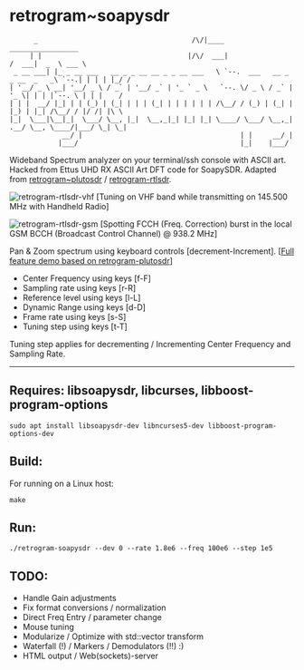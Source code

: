 # retrogram~soapysdr 


		  _                                      /\/|____                         _________________ 
		 | |                                    |/\/  ___|                       /  ___|  _  \ ___ \
	 _ __ ___| |_ _ __ ___   __ _ _ __ __ _ _ __ ___   \ `--.  ___   __ _ _ __  _   _\ `--.| | | | |_/ /
	| '__/ _ \ __| '__/ _ \ / _` | '__/ _` | '_ ` _ \   `--. \/ _ \ / _` | '_ \| | | |`--. \ | | |    / 
	| | |  __/ |_| | | (_) | (_| | | | (_| | | | | | | /\__/ / (_) | (_| | |_) | |_| /\__/ / |/ /| |\ \ 
	|_|  \___|\__|_|  \___/ \__, |_|  \__,_|_| |_| |_| \____/ \___/ \__,_| .__/ \__, \____/|___/ \_| \_|
				 __/ |                                       | |     __/ |                  
				|___/                                        |_|    |___/                   


Wideband Spectrum analyzer on your terminal/ssh console with ASCII art. 
Hacked from Ettus UHD RX ASCII Art DFT code for SoapySDR. Adapted from [retrogram~plutosdr](https://github.com/r4d10n/retrogram-plutosdr) / [retrogram-rtlsdr](https://github.com/r4d10n/retrogram-rtlsdr). 

![retrogram-rtlsdr-vhf](https://i.imgur.com/BGmYK5i.jpg)
[Tuning on VHF band while transmitting on 145.500 MHz with Handheld Radio]

![retrogram-rtlsdr-gsm](https://imgur.com/REhEnv2.jpg)
[Spotting FCCH (Freq. Correction) burst in the local GSM BCCH (Broadcast Control Channel) @ 938.2 MHz]

Pan & Zoom spectrum using keyboard controls [decrement-Increment]. [[Full feature demo based on retrogram-plutosdr](https://www.youtube.com/watch?v=JnrknBrvYjw)]

* Center Frequency using keys [f-F] 
* Sampling rate    using keys [r-R]
* Reference level  using keys [l-L] 
* Dynamic Range    using keys [d-D]
* Frame rate       using keys [s-S]
* Tuning step	   using keys [t-T]

Tuning step applies for decrementing / Incrementing Center Frequency and Sampling Rate.

---

## Requires: libsoapysdr, libcurses, libboost-program-options
	
	sudo apt install libsoapysdr-dev libncurses5-dev libboost-program-options-dev

## Build:

For running on a Linux host: 

	make

## Run:

	./retrogram-soapysdr --dev 0 --rate 1.8e6 --freq 100e6 --step 1e5

## TODO:

* Handle Gain adjustments 
* Fix format conversions / normalization
* Direct Freq Entry / parameter change 
* Mouse tuning
* Modularize / Optimize with std::vector transform
* Waterfall (!) / Markers / Demodulators (!!) :)
* HTML output / Web(sockets)-server
